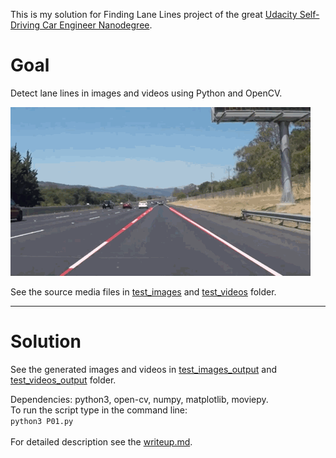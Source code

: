 This is my solution for Finding Lane Lines project of the great [Udacity Self-Driving Car Engineer Nanodegree](https://www.udacity.com/course/self-driving-car-engineer-nanodegree--nd013).

# Goal
Detect lane lines in images and videos using Python and OpenCV. 

![Lane Finding](P01_BasicLaneFinding/doc/P01.gif)

See the source media files in [test_images](P01_BasicLaneFinding/test_images) and [test_videos](P01_BasicLaneFinding/test_videos) folder.

---
# Solution
See the generated images and videos in [test_images_output](P01_BasicLaneFinding/test_images_output) and [test_videos_output](P01_BasicLaneFinding/test_videos_output) folder.

Dependencies: python3, open-cv, numpy, matplotlib, moviepy.<BR>
To run the script type in the command line:<BR>
    ```
    python3 P01.py
    ```
<BR><BR>
For detailed description see the [writeup.md](P01_BasicLaneFinding/writeup.md).

